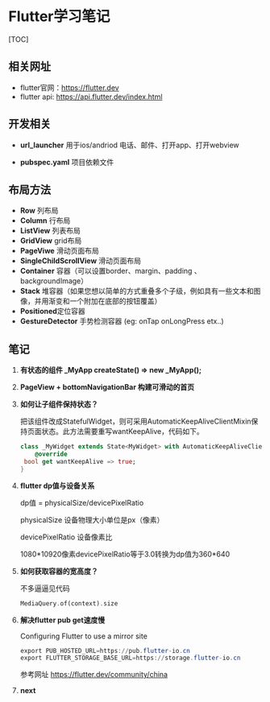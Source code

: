 # Flutter学习笔记

[TOC]



## 相关网址

- flutter官网：https://flutter.dev
- flutter api: <https://api.flutter.dev/index.html>

## 开发相关

- **url_launcher** 用于ios/andriod 电话、邮件、打开app、打开webview

- **pubspec.yaml** 项目依赖文件


## 布局方法

- **Row**  <widget >列布局
- **Column** <widget >行布局
- **ListView** <widget >列表布局
- **GridView** <widget >grid布局
- **PageViwe** <widget>滑动页面布局
- **SingleChildScrollView**<widget> 滑动页面布局
- **Container** <widget >容器（可以设置border、margin、padding 、backgroundImage）
- **Stack** <widget >堆容器（如果您想以简单的方式重叠多个子级，例如具有一些文本和图像，并用渐变和一个附加在底部的按钮覆盖）
- **Positioned**<widget>定位容器
- **GestureDetector**<widget> 手势检测容器 (eg: onTap onLongPress etx..)


## 笔记

1. **有状态的组件 _MyApp createState() => new _MyApp();**

2. **PageView + bottomNavigationBar 构建可滑动的首页**

3. **如何让子组件保持状态？**

   把该组件改成StatefulWidget，则可采用AutomaticKeepAliveClientMixin保持页面状态。此方法需要重写wantKeepAlive，代码如下。

   ```dart
   class _MyWidget extends State<MyWidget> with AutomaticKeepAliveClientMixin {
       @override
   	bool get wantKeepAlive => true;
   }
   ```

   

4. **flutter dp值与设备关系** 

   dp值 = physicalSize/devicePixelRatio

   physicalSize 设备物理大小单位是px（像素）

   devicePixelRatio 设备像素比

   1080\*10920像素devicePixelRatio等于3.0转换为dp值为360\*640

5. **如何获取容器的宽高度？**

   不多逼逼见代码

   ```dart
   MediaQuery.of(context).size
   ```

6. **解决flutter pub get速度慢**

   Configuring Flutter to use a mirror site

   ```powershell
   export PUB_HOSTED_URL=https://pub.flutter-io.cn
   export FLUTTER_STORAGE_BASE_URL=https://storage.flutter-io.cn
   ```

   参考网址 <https://flutter.dev/community/china>  

7. **next**

